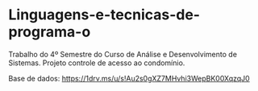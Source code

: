 # Linguagens-e-tecnicas-de-programa-o
Trabalho do 4º Semestre do Curso de Análise e Desenvolvimento de Sistemas. 
Projeto controle de acesso ao condomínio.

Base de dados:
https://1drv.ms/u/s!Au2s0gXZ7MHvhi3WepBK00XqzqJ0

